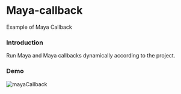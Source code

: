 # Maya-callback
Example of Maya Callback

### Introduction
Run Maya and Maya callbacks dynamically according to the project.

### Demo
![mayaCallback](https://user-images.githubusercontent.com/11975617/111413497-55e5fc80-8719-11eb-802b-706392b2bc81.gif)
